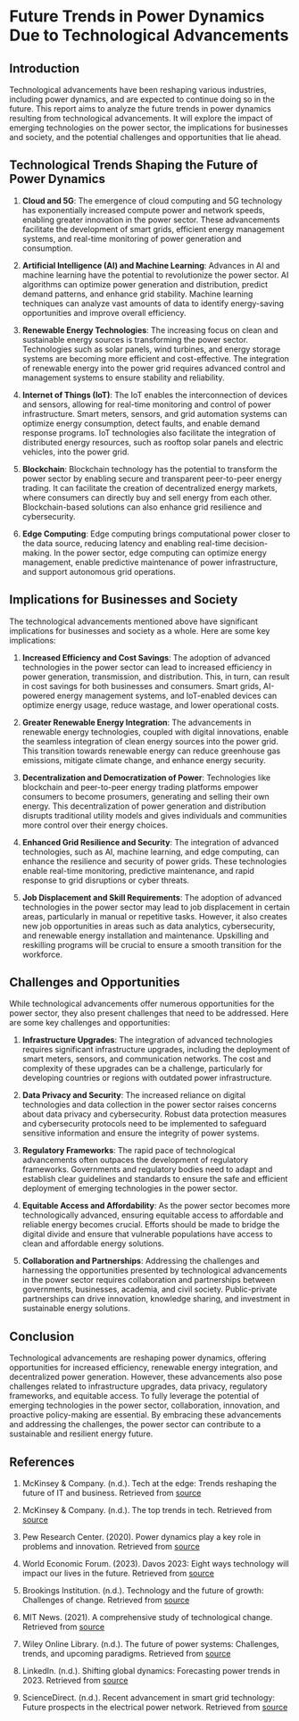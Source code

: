 # Future Trends in Power Dynamics Due to Technological Advancements

## Introduction

Technological advancements have been reshaping various industries, including power dynamics, and are expected to continue doing so in the future. This report aims to analyze the future trends in power dynamics resulting from technological advancements. It will explore the impact of emerging technologies on the power sector, the implications for businesses and society, and the potential challenges and opportunities that lie ahead.

## Technological Trends Shaping the Future of Power Dynamics

1. **Cloud and 5G**: The emergence of cloud computing and 5G technology has exponentially increased compute power and network speeds, enabling greater innovation in the power sector. These advancements facilitate the development of smart grids, efficient energy management systems, and real-time monitoring of power generation and consumption.

2. **Artificial Intelligence (AI) and Machine Learning**: Advances in AI and machine learning have the potential to revolutionize the power sector. AI algorithms can optimize power generation and distribution, predict demand patterns, and enhance grid stability. Machine learning techniques can analyze vast amounts of data to identify energy-saving opportunities and improve overall efficiency.

3. **Renewable Energy Technologies**: The increasing focus on clean and sustainable energy sources is transforming the power sector. Technologies such as solar panels, wind turbines, and energy storage systems are becoming more efficient and cost-effective. The integration of renewable energy into the power grid requires advanced control and management systems to ensure stability and reliability.

4. **Internet of Things (IoT)**: The IoT enables the interconnection of devices and sensors, allowing for real-time monitoring and control of power infrastructure. Smart meters, sensors, and grid automation systems can optimize energy consumption, detect faults, and enable demand response programs. IoT technologies also facilitate the integration of distributed energy resources, such as rooftop solar panels and electric vehicles, into the power grid.

5. **Blockchain**: Blockchain technology has the potential to transform the power sector by enabling secure and transparent peer-to-peer energy trading. It can facilitate the creation of decentralized energy markets, where consumers can directly buy and sell energy from each other. Blockchain-based solutions can also enhance grid resilience and cybersecurity.

6. **Edge Computing**: Edge computing brings computational power closer to the data source, reducing latency and enabling real-time decision-making. In the power sector, edge computing can optimize energy management, enable predictive maintenance of power infrastructure, and support autonomous grid operations.

## Implications for Businesses and Society

The technological advancements mentioned above have significant implications for businesses and society as a whole. Here are some key implications:

1. **Increased Efficiency and Cost Savings**: The adoption of advanced technologies in the power sector can lead to increased efficiency in power generation, transmission, and distribution. This, in turn, can result in cost savings for both businesses and consumers. Smart grids, AI-powered energy management systems, and IoT-enabled devices can optimize energy usage, reduce wastage, and lower operational costs.

2. **Greater Renewable Energy Integration**: The advancements in renewable energy technologies, coupled with digital innovations, enable the seamless integration of clean energy sources into the power grid. This transition towards renewable energy can reduce greenhouse gas emissions, mitigate climate change, and enhance energy security.

3. **Decentralization and Democratization of Power**: Technologies like blockchain and peer-to-peer energy trading platforms empower consumers to become prosumers, generating and selling their own energy. This decentralization of power generation and distribution disrupts traditional utility models and gives individuals and communities more control over their energy choices.

4. **Enhanced Grid Resilience and Security**: The integration of advanced technologies, such as AI, machine learning, and edge computing, can enhance the resilience and security of power grids. These technologies enable real-time monitoring, predictive maintenance, and rapid response to grid disruptions or cyber threats.

5. **Job Displacement and Skill Requirements**: The adoption of advanced technologies in the power sector may lead to job displacement in certain areas, particularly in manual or repetitive tasks. However, it also creates new job opportunities in areas such as data analytics, cybersecurity, and renewable energy installation and maintenance. Upskilling and reskilling programs will be crucial to ensure a smooth transition for the workforce.

## Challenges and Opportunities

While technological advancements offer numerous opportunities for the power sector, they also present challenges that need to be addressed. Here are some key challenges and opportunities:

1. **Infrastructure Upgrades**: The integration of advanced technologies requires significant infrastructure upgrades, including the deployment of smart meters, sensors, and communication networks. The cost and complexity of these upgrades can be a challenge, particularly for developing countries or regions with outdated power infrastructure.

2. **Data Privacy and Security**: The increased reliance on digital technologies and data collection in the power sector raises concerns about data privacy and cybersecurity. Robust data protection measures and cybersecurity protocols need to be implemented to safeguard sensitive information and ensure the integrity of power systems.

3. **Regulatory Frameworks**: The rapid pace of technological advancements often outpaces the development of regulatory frameworks. Governments and regulatory bodies need to adapt and establish clear guidelines and standards to ensure the safe and efficient deployment of emerging technologies in the power sector.

4. **Equitable Access and Affordability**: As the power sector becomes more technologically advanced, ensuring equitable access to affordable and reliable energy becomes crucial. Efforts should be made to bridge the digital divide and ensure that vulnerable populations have access to clean and affordable energy solutions.

5. **Collaboration and Partnerships**: Addressing the challenges and harnessing the opportunities presented by technological advancements in the power sector requires collaboration and partnerships between governments, businesses, academia, and civil society. Public-private partnerships can drive innovation, knowledge sharing, and investment in sustainable energy solutions.

## Conclusion

Technological advancements are reshaping power dynamics, offering opportunities for increased efficiency, renewable energy integration, and decentralized power generation. However, these advancements also pose challenges related to infrastructure upgrades, data privacy, regulatory frameworks, and equitable access. To fully leverage the potential of emerging technologies in the power sector, collaboration, innovation, and proactive policy-making are essential. By embracing these advancements and addressing the challenges, the power sector can contribute to a sustainable and resilient energy future.

## References

1. McKinsey & Company. (n.d.). Tech at the edge: Trends reshaping the future of IT and business. Retrieved from [source](https://www.mckinsey.com/capabilities/mckinsey-digital/our-insights/tech-at-the-edge-trends-reshaping-the-future-of-it-and-business)

2. McKinsey & Company. (n.d.). The top trends in tech. Retrieved from [source](https://www.mckinsey.com/capabilities/mckinsey-digital/our-insights/the-top-trends-in-tech)

3. Pew Research Center. (2020). Power dynamics play a key role in problems and innovation. Retrieved from [source](https://www.pewresearch.org/internet/2020/06/30/power-dynamics-play-a-key-role-in-problems-and-innovation/)

4. World Economic Forum. (2023). Davos 2023: Eight ways technology will impact our lives in the future. Retrieved from [source](https://www.weforum.org/agenda/2023/01/davos-2023-eight-ways-technology-will-impact-our-lives-in-the-future/)

5. Brookings Institution. (n.d.). Technology and the future of growth: Challenges of change. Retrieved from [source](https://www.brookings.edu/articles/technology-and-the-future-of-growth-challenges-of-change/)

6. MIT News. (2021). A comprehensive study of technological change. Retrieved from [source](https://news.mit.edu/2021/comprehensive-study-technological-change-0802)

7. Wiley Online Library. (n.d.). The future of power systems: Challenges, trends, and upcoming paradigms. Retrieved from [source](https://wires.onlinelibrary.wiley.com/doi/full/10.1002/wene.368)

8. LinkedIn. (n.d.). Shifting global dynamics: Forecasting power trends in 2023. Retrieved from [source](https://www.linkedin.com/pulse/shifting-global-dynamics-forecasting-power-trends-2023-priyanka-raj-whozc)

9. ScienceDirect. (n.d.). Recent advancement in smart grid technology: Future prospects in the electrical power network. Retrieved from [source](https://www.sciencedirect.com/science/article/pii/S2090447920301064)